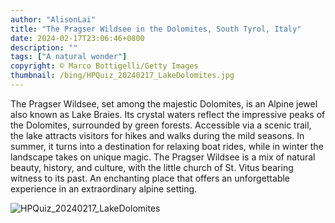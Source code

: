 ```yaml
---
author: "AlisonLai"
title: "The Pragser Wildsee in the Dolomites, South Tyrol, Italy"
date: 2024-02-17T23:06:46+0800
description: ""
tags: ["A natural wonder"]
copyright: © Marco Bottigelli/Getty Images
thumbnail: /bing/HPQuiz_20240217_LakeDolomites.jpg
---
```


The Pragser Wildsee, set among the majestic Dolomites, is an Alpine jewel also known as Lake Braies. Its crystal waters reflect the impressive peaks of the Dolomites, surrounded by green forests. Accessible via a scenic trail, the lake attracts visitors for hikes and walks during the mild seasons. In summer, it turns into a destination for relaxing boat rides, while in winter the landscape takes on unique magic. The Pragser Wildsee is a mix of natural beauty, history, and culture, with the little church of St. Vitus bearing witness to its past. An enchanting place that offers an unforgettable experience in an extraordinary alpine setting.

![HPQuiz_20240217_LakeDolomites](/bing/HPQuiz_20240217_LakeDolomites.jpg)